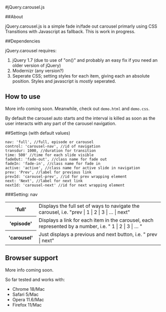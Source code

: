 #jQuery.carousel.js

##About

jQuery.carousel.js is a simple fade in/fade out carousel primarly using CSS Transitions with Javascript as fallback. This is work in progress. 

##Dependencies

jQuery.carousel requires:

1. jQuery 1.7 (due to use of "on()" and probably an easy fix if you need an older version of jQuery)
2. Modernizr (any version?)
3. Seperate CSS; setting styles for each item, giving each an absolute position. Styles and javascript is *mostly* seperated. 

	
## How to use
More info coming soon. Meanwhile, check out `demo.html` and `demo.css`.

By default the carousel auto starts and the interval is killed as soon as the user interacts with any part of the carousel navigation.

##Settings (with default values)
	
	nav: 'full', //full, episode or carousel
	control: 'carousel-nav', //id of navigation
	transdur: 1000, //duration for transition
	time: 500' //time for each slide visible
	fadeOut: 'fade-out', //class name for fade out
	fadeIn: 'fade-in', //class name for fade in
	active: 'active', //class name for active slide in navigation
	prev: 'Prev', //label for previous link
	prevId: 'carousel-prev', //id for prev wrapping element
	next: 'Next', //label for next link
	nextId: 'carousel-next' //id for next wrapping element
	

###Setting: nav
<table>
	<tr>
		<th width="20%">'full'</th>
		<td>Displays the full set of ways to navigate the carousel, i.e.  	"prev | 1 | 2 | 3 | … | next" </td>
	</tr>
	<tr>
		<th>'episode'</th>
		<td>Displays a link for each item in the carousel, each represented by a number, i.e. " 1 | 2 | 3 | … " </td>
	</tr>
	<tr>
		<th>'carousel'</th>
		<td>Just displays a previous and next button, i.e. " prev | next" </td>
	</tr>
</table>


## Browser support
More info coming soon.

So far tested and works with:

* Chrome 18/Mac
* Safari 5/Mac
* Opera 11.6/Mac
* Firefox 11/Mac

